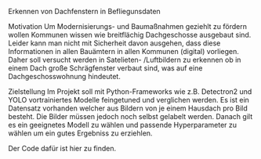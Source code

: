 Erkennen von Dachfenstern in Befliegunsdaten

Motivation
Um Modernisierungs- und Baumaßnahmen geziehlt zu fördern wollen Kommunen wissen wie breitflächig Dachgeschosse ausgebaut sind. Leider kann man nicht mit Sicherheit davon ausgehen, dass diese Informationen in allen Bauämtern in allen Kommunen (digital) vorliegen. Daher soll versucht werden in Satelieten- /Luftbildern zu erkennen ob in einem Dach große Schrägfenster verbaut sind, was auf eine Dachgeschosswohnung hindeutet.

Zielstellung
Im Projekt soll mit Python-Frameworks wie z.B. Detectron2 und YOLO vortrainiertes Modelle feingetuned und verglichen werden. Es ist ein Datensatz vorhanden welcher aus Bildern von je einem Hausdach pro Bild besteht. Die Bilder müssen jedoch noch selbst gelabelt werden. Danach gilt es ein geeignetes Modell zu wählen und passende Hyperparameter zu wählen um ein gutes Ergebniss zu erziehlen.

Der Code dafür ist hier zu finden.
